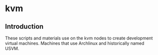 # kvm

## Introduction

These scripts and materials use on the kvm nodes to create development virtual machines.
Machines that use Archlinux and historically named USVM.
